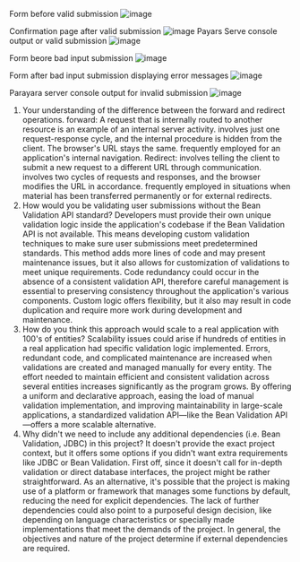 
Form before valid submission
![image](https://github.com/itmd4515/itmd4515-s24-fp-Bhanumahesh70/assets/144741762/6b7b00aa-96be-41ec-a6ad-32132ec1f573)

Confirmation page after valid submission
![image](https://github.com/itmd4515/itmd4515-s24-fp-Bhanumahesh70/assets/144741762/79a8867b-c1f1-4a3b-9fc1-1e6e12ada86e)
Payars Serve console output or valid submission
![image](https://github.com/itmd4515/itmd4515-s24-fp-Bhanumahesh70/assets/144741762/07eac57f-2607-4dc8-8041-2d1195db58d8)

Form beore bad input submission
![image](https://github.com/itmd4515/itmd4515-s24-fp-Bhanumahesh70/assets/144741762/991c9555-98ac-4423-afb0-a4bbb64009c5)


Form after bad input submission displaying error messages
![image](https://github.com/itmd4515/itmd4515-s24-fp-Bhanumahesh70/assets/144741762/a0158385-0f02-49da-b148-8b02232b96e7)

Parayara server console output for invalid submission
![image](https://github.com/itmd4515/itmd4515-s24-fp-Bhanumahesh70/assets/144741762/385cc0e3-e491-42d6-bedf-ffac7bb80aa5)

1) Your understanding of the difference between the forward and redirect operations. 
 forward:
A request that is internally routed to another resource is an example of an internal server activity. involves just one request-response cycle, and the internal procedure is hidden from the client. The browser's URL stays the same. frequently employed for an application's internal navigation.
Redirect:
involves telling the client to submit a new request to a different URL through communication. involves two cycles of requests and responses, and the browser modifies the URL in accordance. frequently employed in situations when material has been transferred permanently or for external redirects.
2) How would you be validating user submissions without the Bean Validation API standard?
Developers must provide their own unique validation logic inside the application's codebase if the Bean Validation API is not available. This means developing custom validation techniques to make sure user submissions meet predetermined standards. This method adds more lines of code and may present maintenance issues, but it also allows for customization of validations to meet unique requirements. Code redundancy could occur in the absence of a consistent validation API, therefore careful management is essential to preserving consistency throughout the application's various components. Custom logic offers flexibility, but it also may result in code duplication and require more work during development and maintenance.
3) How do you think this approach would scale to a real application with 100's of entities?
Scalability issues could arise if hundreds of entities in a real application had specific validation logic implemented. Errors, redundant code, and complicated maintenance are increased when validations are created and managed manually for every entity. The effort needed to maintain efficient and consistent validation across several entities increases significantly as the program grows. By offering a uniform and declarative approach, easing the load of manual validation implementation, and improving maintainability in large-scale applications, a standardized validation API—like the Bean Validation API—offers a more scalable alternative.
4) Why didn't we need to include any additional dependencies (i.e. Bean Validation, JDBC) in this project?
It doesn't provide the exact project context, but it offers some options if you didn't want extra requirements like JDBC or Bean Validation. First off, since it doesn't call for in-depth validation or direct database interfaces, the project might be rather straightforward. As an alternative, it's possible that the project is making use of a platform or framework that manages some functions by default, reducing the need for explicit dependencies. The lack of further dependencies could also point to a purposeful design decision, like depending on language characteristics or specially made implementations that meet the demands of the project. In general, the objectives and nature of the project determine if external dependencies are required.
